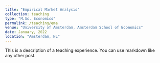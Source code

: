 ```yaml
---
title: "Empirical Market Analysis"
collection: teaching
type: "M.Sc. Economics"
permalink: /teaching/ema
venue: "University of Amsterdam, Amsterdam School of Economics"
date: January, 2022
location: "Amsterdam, NL"
---
```


This is a description of a teaching experience. You can use markdown like any other post.

